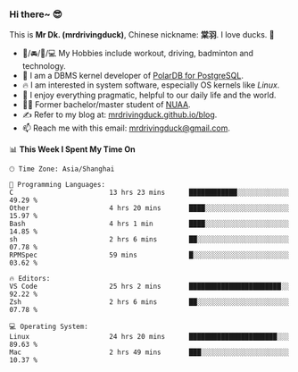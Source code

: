 ### Hi there~ 😎

This is **Mr Dk. (mrdrivingduck)**, Chinese nickname: **棠羽**. I love ducks. 🦆

- 💪/🚘/🏸/💻 My Hobbies include workout, driving, badminton and technology.
- 🍊 I am a DBMS kernel developer of [PolarDB for PostgreSQL](https://github.com/ApsaraDB/PolarDB-for-PostgreSQL).
- 🔥 I am interested in system software, especially OS kernels like *Linux*.
- 🔧 I enjoy everything pragmatic, helpful to our daily life and the world.
- 👨‍🎓 Former bachelor/master student of [NUAA](https://en.wikipedia.org/wiki/Nanjing_University_of_Aeronautics_and_Astronautics).
- ✍ Refer to my blog at: [mrdrivingduck.github.io/blog](https://mrdrivingduck.github.io/blog/).
- 📫 Reach me with this email: [mrdrivingduck@gmail.com](mailto:mrdrivingduck@gmail.com).

<!--START_SECTION:waka-->
📊 **This Week I Spent My Time On** 

```text
🕑︎ Time Zone: Asia/Shanghai

💬 Programming Languages: 
C                        13 hrs 23 mins      ████████████░░░░░░░░░░░░░   49.29 % 
Other                    4 hrs 20 mins       ████░░░░░░░░░░░░░░░░░░░░░   15.97 % 
Bash                     4 hrs 1 min         ████░░░░░░░░░░░░░░░░░░░░░   14.85 % 
sh                       2 hrs 6 mins        ██░░░░░░░░░░░░░░░░░░░░░░░   07.78 % 
RPMSpec                  59 mins             █░░░░░░░░░░░░░░░░░░░░░░░░   03.62 % 

🔥 Editors: 
VS Code                  25 hrs 2 mins       ███████████████████████░░   92.22 % 
Zsh                      2 hrs 6 mins        ██░░░░░░░░░░░░░░░░░░░░░░░   07.78 % 

💻 Operating System: 
Linux                    24 hrs 20 mins      ██████████████████████░░░   89.63 % 
Mac                      2 hrs 49 mins       ███░░░░░░░░░░░░░░░░░░░░░░   10.37 % 
```


<!--END_SECTION:waka-->

<!-- ![Mr Dk.'s GitHub Stats](https://github-readme-stats.vercel.app/api?username=mrdrivingduck&count_private&show_icons=true&theme=buefy) -->

<!-- ![Most Used Languages](https://github-readme-stats.vercel.app/api/top-langs/?username=mrdrivingduck&exclude_repo=mips32-CPU,snort-tcp-socket&theme=buefy&layout=compact&langs_count=10) -->


<!--
**mrdrivingduck/mrdrivingduck** is a ✨ _special_ ✨ repository because its `README.md` (this file) appears on your GitHub profile.

Here are some ideas to get you started:

- 🔭 I’m currently working on ...
- 🌱 I’m currently learning ...
- 👯 I’m looking to collaborate on ...
- 🤔 I’m looking for help with ...
- 💬 Ask me about ...
- 📫 How to reach me: ...
- 😄 Pronouns: ...
- ⚡ Fun fact: ...
-->
